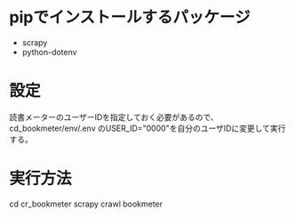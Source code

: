 # pipでインストールするパッケージ
- scrapy
- python-dotenv

# 設定
読書メーターのユーザーIDを指定しておく必要があるので、cd_bookmeter/env/.env のUSER_ID="0000"を自分のユーザIDに変更して実行する。

# 実行方法
cd cr_bookmeter
scrapy crawl bookmeter
